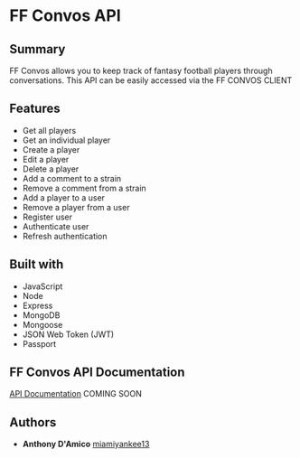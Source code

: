 # FF Convos API

## Summary
FF Convos allows you to keep track of fantasy football players through conversations.
This API can be easily accessed via the FF CONVOS CLIENT

## Features
* Get all players
* Get an individual player
* Create a player
* Edit a player
* Delete a player
* Add a comment to a strain
* Remove a comment from a strain
* Add a player to a user
* Remove a player from a user
* Register user
* Authenticate user
* Refresh authentication

## Built with
* JavaScript
* Node
* Express
* MongoDB
* Mongoose
* JSON Web Token (JWT)
* Passport

## FF Convos API Documentation
[API Documentation]() COMING SOON

## Authors
* **Anthony D'Amico** [miamiyankee13](https://github.com/miamiyankee13)